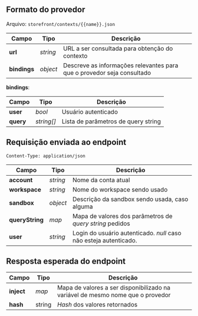 ## Formato do provedor

Arquivo: `storefront/contexts/{{name}}.json`

| Campo | Tipo | Descrição |
| ----- | ---- | --------- |
| **url** | _string_ | URL a ser consultada para obtenção do contexto |
| **bindings** | _object_ | Descreve as informações relevantes para que o provedor seja consultado |

**bindings**:

| Campo | Tipo | Descrição |
| ----- | ---- | --------- |
| **user** | _bool_ | Usuário autenticado |
| **query** | _string[]_ | Lista de parâmetros de query string |


## Requisição enviada ao endpoint

```
Content-Type: application/json
```

| Campo | Tipo | Descrição |
| ----- | ---- | --------- |
| **account** | _string_ | Nome da conta atual |
| **workspace** | _string_ | Nome do workspace sendo usado |
| **sandbox** | _object_ | Descrição da sandbox sendo usada, caso alguma |
| **queryString** | _map_ | Mapa de valores dos parâmetros de _query string_ pedidos |
| **user** | _string_ | Login do usuário autenticado. _null_ caso não esteja autenticado. |


## Resposta esperada do endpoint

| Campo | Tipo | Descrição |
| ----- | ---- | --------- |
| **inject** | _map_ | Mapa de valores a ser disponibilizado na variável de mesmo nome que o provedor |
| **hash** | string | _Hash_ dos valores retornados |